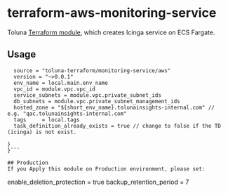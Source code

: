 # terraform-aws-monitoring-service
Toluna [Terraform module](https://registry.terraform.io/modules/toluna-terraform/monitoring-service/aws/latest), which creates Icinga service on ECS Fargate.

## Usage
```module "monitoring_service"{
  source = "toluna-terraform/monitoring-service/aws"
  version = "~>0.0.1"
  env_name = local.main.env_name
  vpc_id = module.vpc.vpc_id
  service_subnets = module.vpc.private_subnet_ids
  db_subnets = module.vpc.private_subnet_management_ids
  hosted_zone = "${short_env_name}.tolunainsights-internal.com" // e.g. "qac.tolunainsights-internal.com"
  tags     = local.tags
  task_definition_already_exists = true // change to false if the TD (icinga) is not exist.
  
}
}```

## Production
If you Apply this module on Production environment, please set:
```
enable_deletion_protection = true
backup_retention_period = 7
```
